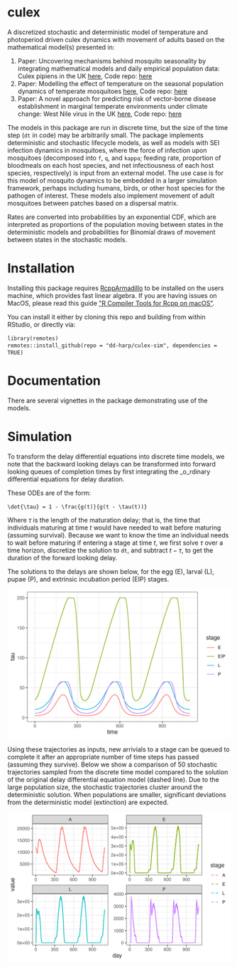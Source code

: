 # culex

A discretized stochastic and deterministic model of temperature and photoperiod driven culex dynamics with movement of adults based on the mathematical model(s) presented in:

1.  Paper: Uncovering mechanisms behind mosquito seasonality by integrating mathematical models and daily empirical population data: Culex pipiens in the UK [here](https://parasitesandvectors.biomedcentral.com/articles/10.1186/s13071-019-3321-2), Code repo: [here](https://github.com/davewi13/Mosquito-seasonality-paper)
2.  Paper: Modelling the effect of temperature on the seasonal population dynamics of temperate mosquitoes [here](https://www.sciencedirect.com/science/article/pii/S0022519316300285), Code repo: [here](https://github.com/davewi13/Temperate-Mosquito-DDE)
3.  Paper: A novel approach for predicting risk of vector-borne disease establishment in marginal temperate environments under climate change: West Nile virus in the UK [here](https://doi.org/10.1098/rsif.2021.0049), Code repo: [here](https://github.com/davewi13/WNV_model)

The models in this package are run in discrete time, but the size of the time step (`dt` in code) may be arbitrarily small. The package implements deterministic and stochastic lifecycle models, as well as models with SEI infection dynamics in mosquitoes, where the force of infection upon mosquitoes (decomposed into `f`, `q`, and `kappa`; feeding rate, proportion of bloodmeals on each host species, and net infectiousness of each host species, respectively) is input from an external model. The use case is for this model of mosquito dynamics to be embedded in a larger simulation framework, perhaps including humans, birds, or other host species for the pathogen of interest. These models also implement movement of adult mosquitoes between patches based on a dispersal matrix.

Rates are converted into probabilities by an exponential CDF, which are interpreted as proportions of the population moving between states in the deterministic models and probabilities for Binomial draws of movement between states in the stochastic models.

# Installation

Installing this package requires [RcppArmadillo](https://dirk.eddelbuettel.com/code/rcpp.armadillo.html) to be installed on the users machine, which provides fast linear algebra. If you are having issues on MacOS, please read this guide ["R Compiler Tools for Rcpp on macOS"](https://thecoatlessprofessor.com/programming/cpp/r-compiler-tools-for-rcpp-on-macos/).

You can install it either by cloning this repo and building from within RStudio, or directly via:

```
library(remotes)
remotes::install_github(repo = "dd-harp/culex-sim", dependencies = TRUE)
```

# Documentation

There are several vignettes in the package demonstrating use of the models.

# Simulation

To transform the delay differential equations into discrete time models, we note that
the backward looking delays can be transformed into forward looking queues of completion
times by first integrating the _o_rdinary differential equations for delay duration.

These ODEs are of the form:

```
\dot{\tau} = 1 - \frac{g(t)}{g(t - \tau(t))}
```

Where $\tau$ is the length of the maturation delay; that is, the time that individuals
maturing at time $t$ would have needed to wait before maturing (assuming survival). Because
we want to know the time an individual needs to wait before maturing if entering a stage
at time $t$, we first solve $\tau$ over a time horizon, discretize the solution to `dt`,
and subtract $t - \tau$, to get the duration of the forward looking delay.

The solutions to the delays are shown below, for the egg (E), larval (L), pupae (P),
and extrinsic incubation period (EIP) stages.

![](man/figures/delays.png)

Using these trajectories as inputs, new arrivials to a stage can be queued to complete
it after an appropriate number of time steps has passed (assuming they survive). Below
we show a comparison of 50 stochastic trajectories sampled from the discrete time model
compared to the solution of the original delay differential equation model (dashed line).
Due to the large population size, the stochastic trajectories cluster around the deterministic
solution. When populations are smaller, significant deviations from the deterministic model
(extinction) are expected.

![](man/figures/trajectory.png)